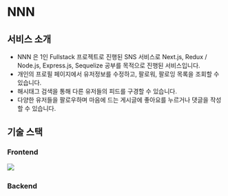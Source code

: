 # NNN

## 서비스 소개
- NNN 은 1인 Fullstack 프로젝트로 진행된 SNS 서비스로 Next.js, Redux / Node.js, Express.js, Sequelize 공부를 목적으로 진행된 서비스입니다.
- 개인의 프로필 페이지에서 유저정보를 수정하고, 팔로워, 팔로잉 목록을 조회할 수 있습니다.
- 해시태그 검색을 통해 다른 유저들의 피드를 구경할 수 있습니다.
- 다양한 유저들을 팔로우하며 마음에 드는 게시글에 좋아요를 누르거나 댓글을 작성할 수 있습니다.

## 기술 스택
### Frontend
<img src="https://img.shields.io/badge/react%20os-0088CC?style=for-the-badge&logo=reactos&logoColor=white">
<img src="">
<img src="">
<img src="">
<img src="">
<img src="">

### Backend


<img src="">
<img src="">
<img src="">
<img src="">
